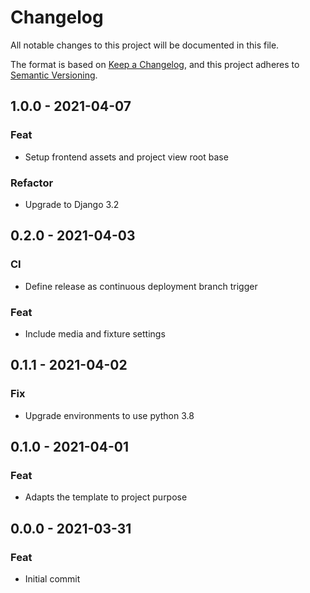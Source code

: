 # Changelog
All notable changes to this project will be documented in this file.

The format is based on [Keep a Changelog](https://keepachangelog.com/en/1.0.0/),
and this project adheres to [Semantic Versioning](https://semver.org/spec/v2.0.0.html).

## 1.0.0 - 2021-04-07
### Feat
- Setup frontend assets and project view root base

### Refactor
- Upgrade to Django 3.2

## 0.2.0 - 2021-04-03
### CI
- Define release as continuous deployment branch trigger
### Feat
- Include media and fixture settings

## 0.1.1 - 2021-04-02
### Fix
- Upgrade environments to use python 3.8

## 0.1.0 - 2021-04-01
### Feat
- Adapts the template to project purpose

## 0.0.0 - 2021-03-31
### Feat
- Initial commit